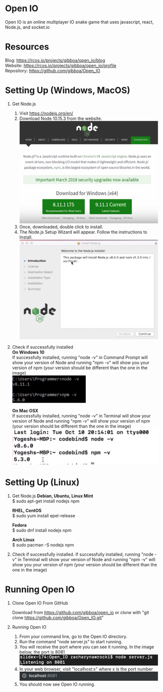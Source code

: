 # Open IO
Open IO is an online multiplayer IO snake game that uses javascript, react, Node.js, and socket.io

# Resources
Blog: https://rcos.io/projects/gibboa/open_io/blog <br/>
Website: https://rcos.io/projects/gibboa/open_io/profile <br/>
Repository: https://github.com/gibboa/Open_IO <br/>

# Setting Up (Windows, MacOS)
1. Get Node.js
	1. Visit https://nodejs.org/en/
	2. Download Node 10.15.3 from the website.
	![nodejs_website](images/nodejs_website.png)
	3. Once, downloaded, double click to install.
	4. The Node.js Setup Wizard will appear. Follow the instructions to Install.
	![nodejs_wizard](images/nodejs_wizard.png)


2. Check if successfully installed <br/>
	**On Windows 10** <br/>
	If successfully installed, running "node -v" in Command Prompt will show your version of Node and running "npm -v" will show you your version of npm (your version should be different than the one in the image) <br/>
	![version_windows](images/version_windows.png)

	**On Mac OSX** <br/>
	If successfully installed, running "node -v" in Terminal will show your version of Node and running "npm -v" will show
	your version of npm (your version should be different than the one in the image) <br/>
	![version_mac](images/version_mac.png)



# Setting Up (Linux)

1. Get Node.js
	**Debian, Ubuntu, Linux Mint** <br/>
	$ sudo apt-get install nodejs npm

	**RHEL, CentOS** <br/>
	$ sudo yum install epel-release

	**Fedora** <br/>
	$ sudo dnf install nodejs npm

	**Arch Linux** <br/>
	$ sudo pacman -S nodejs npm

2. Check if successfully installed.
	If successfully installed, running "node -v" in Terminal will show your version of Node and running "npm -v" will show you your version of npm (your version should be different than the one in the image)


# Running Open IO
1. Clone Open IO From GitHub

	Download from https://github.com/gibboa/open_io or clone with "git clone https://github.com/gibboa/Open_IO.git"

2. Running Open IO
	1. From your command line, go to the Open IO directory.
	2. Run the command "node server.js" to start running.
	3. You will receive the port where you can see it running. In the image below, the port is 8081
	![port](images/port.png)
	4. In your web browser, visit "localhost:x" where x is the port number
	![url](images/url.png)
	5. You should now see Open IO running.






